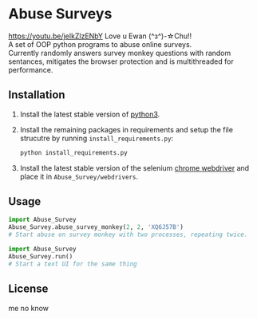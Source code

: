 # Abuse Surveys
https://youtu.be/jeIkZlzENbY Love u Ewan (^з^)-☆Chu!!\
A set of OOP python programs to abuse online surveys.\
Currently randomly answers survey monkey questions with random sentances, mitigates the browser protection and is multithreaded for performance.

## Installation

1. Install the latest stable version of [python3](https://www.python.org/downloads/).
2. Install the remaining packages in requirements and setup the file strucutre by running `install_requirements.py`:

   ```bash
   python install_requirements.py
   ```

3. Install the latest stable version of the selenium [chrome webdriver](https://chromedriver.chromium.org/downloads) and place it in `Abuse_Survey/webdrivers`.

## Usage

```python
import Abuse_Survey
Abuse_Survey.abuse_survey_monkey(2, 2, 'XQ6J57B')
# Start abuse on survey monkey with two processes, repeating twice.
```

```python
import Abuse_Survey
Abuse_Survey.run()
# Start a text UI for the same thing
```

## License

me no know
